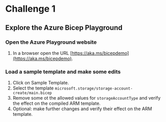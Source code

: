 # Challenge 1

## Explore the Azure Bicep Playground

### Open the Azure Playground website

1. In a browser open the URL [https://aka.ms/bicepdemo](https://aka.ms/bicepdemo).

### Load a sample template and make some edits 

1. Click on Sample Template.
1. Select the template ```microsoft.storage/storage-account-create/main.bicep```
1. Remove some ot the allowed values for ```storageAccountType``` and verify the effect on the compiled ARM template.
1. Optional: make further changes and verify their effect on the ARM template.